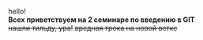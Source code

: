 hello!  
**Всех приветствуем на 2 семинаре по введению в GIT**  
~~нашли тильду, ура!~~
~~вредная трока на новой ветке~~